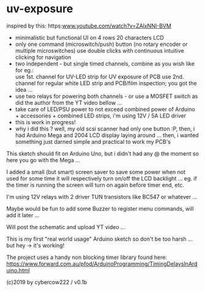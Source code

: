 # uv-exposure
   inspired by this: https:www.youtube.com/watch?v=ZAlxNNI-BVM
   - minimalistic but functional UI on 4 rows 20 characters LCD
   - only one command (microswitch/push) button (no rotary encoder or multiple microswitches)
     use double clicks with continuous intuitive clicking for navigation
   - two independent - but single timed channels, combine as you wish like for eg.:  
     use 1st. channel for UV-LED strip for UV exposure of PCB
     use 2nd. channel for regular white LED strip and PCB/film inspection; you got the idea ...
   - use two relays for powering both channels - or use a MOSFET switch as
     did the author from the YT video bellow ...
   - take care of LED/PSU power to not exceed combined power of Arduino + 
     accessories + combined LED strips, i'm using 12V / 5A LED driver       
   - this is work in progress!
   - why i did this ? well, my old scsi scanner had only one button :P, 
     then, i had Arduino Mega and 2004 LCD display laying around ...
     then, i wanted something just darned simple and practical to work my PCB's

  This sketch should fit on Arduino Uno, but i didn't had any @ the moment so here you go
  with the Mega ... 

  I added a small (but smart) screen saver to save some power when not used for some time
  it will respectively turn on/off the LCD backlight ... eg. if the timer is running the
  screen will turn on again before timer end, etc.

  I'm using 12V relays with 2 driver TUN transistors like BC547 or whatever ...

  Maybe would be fun to add some Buzzer to register menu commands, will add it later ...

  Will post the schematic and upload YT video ...

  This is my first "real world usage" Arduino sketch so don't be too harsh ... but hey -> it's working!
  
  The project uses a handy non blocking timer library found here:
  https://www.forward.com.au/pfod/ArduinoProgramming/TimingDelaysInArduino.html

  (c)2019 by cybercow222 / v0.1b
